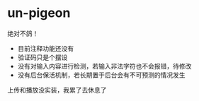 # un-pigeon
绝对不鸽！

- 目前注释功能还没有
- 验证码只是个摆设
- 没有对输入内容进行检测，若输入非法字符也不会报错，待修改
- 没有后台保活机制，若长期置于后台会有不可预测的情况发生

上传和播放没实装，我累了去休息了
